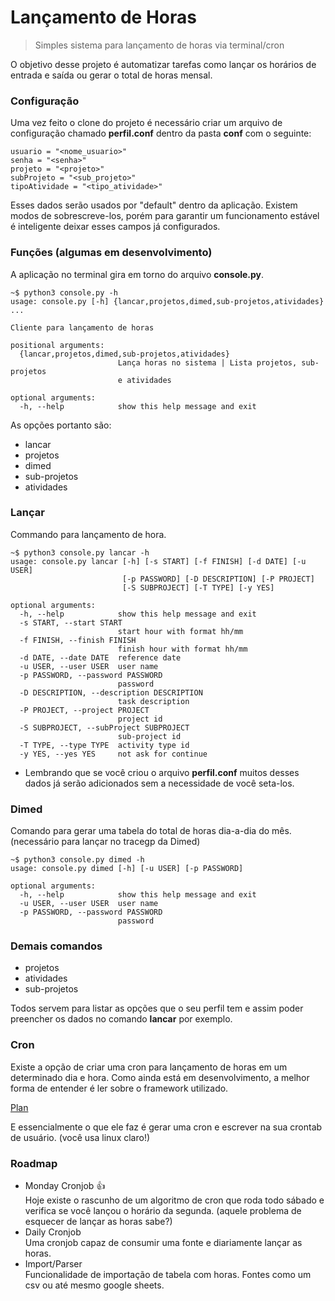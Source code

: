 # Lançamento de Horas
> Simples sistema para lançamento de horas via terminal/cron

O objetivo desse projeto é automatizar tarefas como lançar os horários de entrada e saída ou gerar o total de horas mensal.

### Configuração

Uma vez feito o clone do projeto é necessário criar um arquivo de configuração chamado **perfil.conf** dentro da pasta **conf** com o seguinte:
```
usuario = "<nome_usuario>"
senha = "<senha>"
projeto = "<projeto>"
subProjeto = "<sub_projeto>"
tipoAtividade = "<tipo_atividade>"
```

Esses dados serão usados por "default" dentro da aplicação. Existem modos de sobrescreve-los, porém para garantir
um funcionamento estável é inteligente deixar esses campos já configurados.


### Funções (algumas em desenvolvimento)

A aplicação no terminal gira em torno do arquivo **console.py**.


```shell
~$ python3 console.py -h
usage: console.py [-h] {lancar,projetos,dimed,sub-projetos,atividades} ...

Cliente para lançamento de horas

positional arguments:
  {lancar,projetos,dimed,sub-projetos,atividades}
                        Lança horas no sistema | Lista projetos, sub-projetos
                        e atividades

optional arguments:
  -h, --help            show this help message and exit
```

As opções portanto são:
- lancar
- projetos
- dimed
- sub-projetos
- atividades

### Lançar

Commando para lançamento de hora.
```shell
~$ python3 console.py lancar -h
usage: console.py lancar [-h] [-s START] [-f FINISH] [-d DATE] [-u USER]
                         [-p PASSWORD] [-D DESCRIPTION] [-P PROJECT]
                         [-S SUBPROJECT] [-T TYPE] [-y YES]

optional arguments:
  -h, --help            show this help message and exit
  -s START, --start START
                        start hour with format hh/mm
  -f FINISH, --finish FINISH
                        finish hour with format hh/mm
  -d DATE, --date DATE  reference date
  -u USER, --user USER  user name
  -p PASSWORD, --password PASSWORD
                        password
  -D DESCRIPTION, --description DESCRIPTION
                        task description
  -P PROJECT, --project PROJECT
                        project id
  -S SUBPROJECT, --subProject SUBPROJECT
                        sub-project id
  -T TYPE, --type TYPE  activity type id
  -y YES, --yes YES     not ask for continue
```

* Lembrando que se você criou o arquivo **perfil.conf** muitos desses dados já serão adicionados sem a necessidade de você seta-los.

### Dimed

Comando para gerar uma tabela do total de horas dia-a-dia do mês. (necessário para lançar no tracegp da Dimed)

```shell
~$ python3 console.py dimed -h 
usage: console.py dimed [-h] [-u USER] [-p PASSWORD]

optional arguments:
  -h, --help            show this help message and exit
  -u USER, --user USER  user name
  -p PASSWORD, --password PASSWORD
                        password
```

### Demais comandos

- projetos
- atividades
- sub-projetos

Todos servem para listar as opções que o seu perfil tem e assim poder preencher os dados no comando **lancar** por exemplo.

### Cron

Existe a opção de criar uma cron para lançamento de horas em um determinado dia e hora.
Como ainda está em desenvolvimento, a melhor forma de entender é ler sobre o framework utilizado.

[Plan](https://github.com/fengsp/plan)

E essencialmente o que ele faz é gerar uma cron e escrever na sua crontab de usuário. (você usa linux claro!)

### Roadmap

- Monday Cronjob :thumbsup:  
  Hoje existe o rascunho de um algoritmo de cron que roda todo sábado e verifica se você lançou o horário da segunda. (aquele problema de esquecer de lançar as horas sabe?)
- Daily Cronjob  
  Uma cronjob capaz de consumir uma fonte e diariamente lançar as horas. 
- Import/Parser  
  Funcionalidade de importação de tabela com horas. Fontes como um csv ou até mesmo google sheets. 
